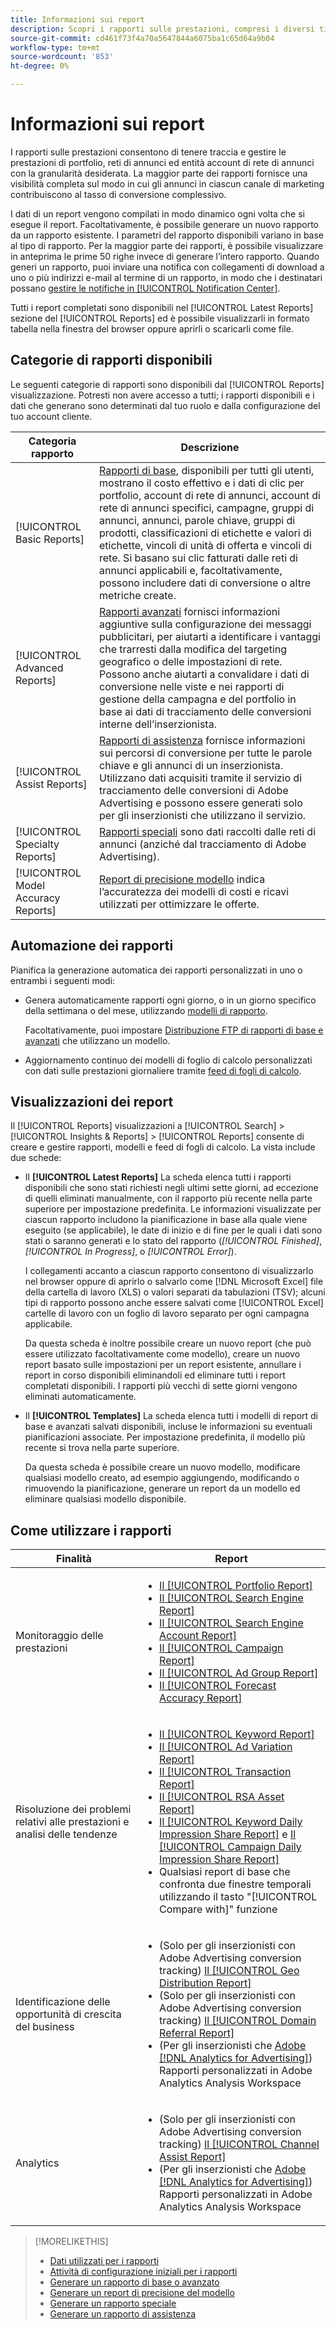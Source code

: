 ```yaml
---
title: Informazioni sui report
description: Scopri i rapporti sulle prestazioni, compresi i diversi tipi di rapporti disponibili e come automatizzare i rapporti.
source-git-commit: cd461f73f4a70a5647844a6075ba1c65d64a9b04
workflow-type: tm+mt
source-wordcount: '853'
ht-degree: 0%

---
```


# Informazioni sui report

I rapporti sulle prestazioni consentono di tenere traccia e gestire le prestazioni di portfolio, reti di annunci ed entità account di rete di annunci con la granularità desiderata. La maggior parte dei rapporti fornisce una visibilità completa sul modo in cui gli annunci in ciascun canale di marketing contribuiscono al tasso di conversione complessivo.

I dati di un report vengono compilati in modo dinamico ogni volta che si esegue il report. Facoltativamente, è possibile generare un nuovo rapporto da un rapporto esistente. I parametri del rapporto disponibili variano in base al tipo di rapporto. Per la maggior parte dei rapporti, è possibile visualizzare in anteprima le prime 50 righe invece di generare l’intero rapporto. Quando generi un rapporto, puoi inviare una notifica con collegamenti di download a uno o più indirizzi e-mail al termine di un rapporto, in modo che i destinatari possano [gestire le notifiche in [!UICONTROL Notification Center]](/help/search-social-commerce/notifications/notification-about.md).

Tutti i report completati sono disponibili nel [!UICONTROL Latest Reports] sezione del [!UICONTROL Reports] ed è possibile visualizzarli in formato tabella nella finestra del browser oppure aprirli o scaricarli come file.

## Categorie di rapporti disponibili

Le seguenti categorie di rapporti sono disponibili dal [!UICONTROL Reports] visualizzazione. Potresti non avere accesso a tutti; i rapporti disponibili e i dati che generano sono determinati dal tuo ruolo e dalla configurazione del tuo account cliente.

| Categoria rapporto | Descrizione |
| ----| ---- |
| [!UICONTROL Basic Reports] | [Rapporti di base](/help/search-social-commerce/reports/management/basic-advanced/basic-advanced-report-about.md), disponibili per tutti gli utenti, mostrano il costo effettivo e i dati di clic per portfolio, account di rete di annunci, account di rete di annunci specifici, campagne, gruppi di annunci, annunci, parole chiave, gruppi di prodotti, classificazioni di etichette e valori di etichette, vincoli di unità di offerta e vincoli di rete. Si basano sui clic fatturati dalle reti di annunci applicabili e, facoltativamente, possono includere dati di conversione o altre metriche create. |
| [!UICONTROL Advanced Reports] | [Rapporti avanzati](/help/search-social-commerce/reports/management/basic-advanced/basic-advanced-report-about.md) fornisci informazioni aggiuntive sulla configurazione dei messaggi pubblicitari, per aiutarti a identificare i vantaggi che trarresti dalla modifica del targeting geografico o delle impostazioni di rete. Possono anche aiutarti a convalidare i dati di conversione nelle viste e nei rapporti di gestione della campagna e del portfolio in base ai dati di tracciamento delle conversioni interne dell’inserzionista. |
| [!UICONTROL Assist Reports] | [Rapporti di assistenza](/help/search-social-commerce/reports/management/assist/assist-report-about.md) fornisce informazioni sui percorsi di conversione per tutte le parole chiave e gli annunci di un inserzionista. Utilizzano dati acquisiti tramite il servizio di tracciamento delle conversioni di Adobe Advertising e possono essere generati solo per gli inserzionisti che utilizzano il servizio. |
| [!UICONTROL Specialty Reports] | [Rapporti speciali](/help/search-social-commerce/reports/management/specialty/specialty-report-about.md) sono dati raccolti dalle reti di annunci (anziché dal tracciamento di Adobe Advertising). |
| [!UICONTROL Model Accuracy Reports] | [Report di precisione modello](/help/search-social-commerce/reports/management/model-accuracy/model-accuracy-report-about.md) indica l’accuratezza dei modelli di costi e ricavi utilizzati per ottimizzare le offerte. |

## Automazione dei rapporti

Pianifica la generazione automatica dei rapporti personalizzati in uno o entrambi i seguenti modi:

* Genera automaticamente rapporti ogni giorno, o in un giorno specifico della settimana o del mese, utilizzando [modelli di rapporto](/help/search-social-commerce/reports/automation/templates/template-about.md).

   Facoltativamente, puoi impostare [Distribuzione FTP di rapporti di base e avanzati](/help/search-social-commerce/reports/automation/ftp-reports.md) che utilizzano un modello.

* Aggiornamento continuo dei modelli di foglio di calcolo personalizzati con dati sulle prestazioni giornaliere tramite [feed di fogli di calcolo](/help/search-social-commerce/reports/automation/spreadsheet-feeds/spreadsheet-feed-about.md).

## Visualizzazioni dei report

Il [!UICONTROL Reports] visualizzazioni a [!UICONTROL Search] > [!UICONTROL Insights & Reports] > [!UICONTROL Reports] consente di creare e gestire rapporti, modelli e feed di fogli di calcolo. La vista include due schede:

* Il **[!UICONTROL Latest Reports]** La scheda elenca tutti i rapporti disponibili che sono stati richiesti negli ultimi sette giorni, ad eccezione di quelli eliminati manualmente, con il rapporto più recente nella parte superiore per impostazione predefinita. Le informazioni visualizzate per ciascun rapporto includono la pianificazione in base alla quale viene eseguito (se applicabile), le date di inizio e di fine per le quali i dati sono stati o saranno generati e lo stato del rapporto (*[!UICONTROL Finished]*, *[!UICONTROL In Progress]*, o *[!UICONTROL Error]*).

   I collegamenti accanto a ciascun rapporto consentono di visualizzarlo nel browser oppure di aprirlo o salvarlo come [!DNL Microsoft Excel] file della cartella di lavoro (XLS) o valori separati da tabulazioni (TSV); alcuni tipi di rapporto possono anche essere salvati come [!UICONTROL Excel] cartelle di lavoro con un foglio di lavoro separato per ogni campagna applicabile.

   Da questa scheda è inoltre possibile creare un nuovo report (che può essere utilizzato facoltativamente come modello), creare un nuovo report basato sulle impostazioni per un report esistente, annullare i report in corso disponibili eliminandoli ed eliminare tutti i report completati disponibili. I rapporti più vecchi di sette giorni vengono eliminati automaticamente.

* Il **[!UICONTROL Templates]** La scheda elenca tutti i modelli di report di base e avanzati salvati disponibili, incluse le informazioni su eventuali pianificazioni associate. Per impostazione predefinita, il modello più recente si trova nella parte superiore.

   Da questa scheda è possibile creare un nuovo modello, modificare qualsiasi modello creato, ad esempio aggiungendo, modificando o rimuovendo la pianificazione, generare un report da un modello ed eliminare qualsiasi modello disponibile.

## Come utilizzare i rapporti

| Finalità | Report |
| ---- | ---- |
| Monitoraggio delle prestazioni | <ul><li>[Il [!UICONTROL Portfolio Report]](/help/search-social-commerce/reports/management/basic-advanced/portfolio-report.md)</li><li>[Il [!UICONTROL Search Engine Report]](/help/search-social-commerce/reports/management/basic-advanced/search-engine-report.md)</li><li>[Il [!UICONTROL Search Engine Account Report]](/help/search-social-commerce/reports/management/basic-advanced/search-engine-account-report.md)</li><li>[Il [!UICONTROL Campaign Report]](/help/search-social-commerce/reports/management/basic-advanced/campaign-report.md)</li><li>[Il [!UICONTROL Ad Group Report]](/help/search-social-commerce/reports/management/basic-advanced/ad-group-report.md)</li><li>[Il [!UICONTROL Forecast Accuracy Report]](/help/search-social-commerce/reports/management/model-accuracy/forecast-accuracy-report.md)</li></ul> |
| Risoluzione dei problemi relativi alle prestazioni e analisi delle tendenze | <ul><li>[Il [!UICONTROL Keyword Report]](/help/search-social-commerce/reports/management/basic-advanced/keyword-report.md)</li><li>[Il [!UICONTROL Ad Variation Report]](/help/search-social-commerce/reports/management/basic-advanced/ad-variation-report.md)</li><li>[Il [!UICONTROL Transaction Report]](/help/search-social-commerce/reports/management/basic-advanced/transaction-report.md)</li><li>[Il [!UICONTROL RSA Asset Report]](/help/search-social-commerce/reports/management/specialty/rsa-asset-report.md)</li><li>[Il [!UICONTROL Keyword Daily Impression Share Report]](/help/search-social-commerce/reports/management/specialty/keyword-daily-impression-share-report.md) e [Il [!UICONTROL Campaign Daily Impression Share Report]](/help/search-social-commerce/reports/management/specialty/campaign-daily-impression-share-report.md)</li><li>Qualsiasi report di base che confronta due finestre temporali utilizzando il tasto &quot;[!UICONTROL Compare with]&quot; funzione</li></ul> |
| Identificazione delle opportunità di crescita del business | <ul><li>(Solo per gli inserzionisti con Adobe Advertising conversion tracking) [Il [!UICONTROL Geo Distribution Report]](/help/search-social-commerce/reports/management/basic-advanced/geo-distribution-report.md)</li><li>(Solo per gli inserzionisti con Adobe Advertising conversion tracking) [Il [!UICONTROL Domain Referral Report]](/help/search-social-commerce/reports/management/basic-advanced/domain-referral-report.md)</li><li>(Per gli inserzionisti che [Adobe [!DNL Analytics for Advertising]](https://experienceleague.adobe.com/docs/advertising/integrations/analytics/overview.html)) Rapporti personalizzati in Adobe Analytics Analysis Workspace</li></ul> |
| Analytics | <ul><li>(Solo per gli inserzionisti con Adobe Advertising conversion tracking) [Il [!UICONTROL Channel Assist Report]](/help/search-social-commerce/reports/management/assist/channel-assist-report.md)</li><li>(Per gli inserzionisti che [Adobe [!DNL Analytics for Advertising]](https://experienceleague.adobe.com/docs/advertising/integrations/analytics/overview.html)) Rapporti personalizzati in Adobe Analytics Analysis Workspace</li></ul> |

>[!MORELIKETHIS]
>
>* [Dati utilizzati per i rapporti](data-used-for-reports.md)
>* [Attività di configurazione iniziali per i rapporti](initial-setup.md)
>* [Generare un rapporto di base o avanzato](/help/search-social-commerce/reports/management/basic-advanced/basic-advanced-report-generate.md)
>* [Generare un report di precisione del modello](/help/search-social-commerce/reports/management/model-accuracy/model-accuracy-report-generate.md)
>* [Generare un rapporto speciale](/help/search-social-commerce/reports/management/specialty/specialty-report-generate.md)
>* [Generare un rapporto di assistenza](/help/search-social-commerce/reports/management/assist/assist-report-generate.md)

